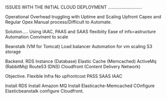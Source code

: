 ISSUES WITH THE INITIAL CLOUD DEPLOYMENT
...........................

Operational Overhead
truggling with Uptime and Scaling
Upfront Capex and Regular Opex
Manual process/Difficult to Automate.

Solution.....
Using IAAC, PAAS and SAAS
flexibiity
Ease of infs=astructure
Automation
Convinent to scale

Beanstalk (VM for Tomcat)
Load balancer
Automation for vm scaling
S3 storage

Backend.
RDS Instance (Database)
Elastic Cache (Memcached)
ActiveMq (RabbitMq)
Route53 (DNS)
Cloudfront (Content Delivery Network)

Objective.
Flexible Infra
No upfrontcost
PASS
SAAS
IAAC

Install RDS
Install Amazon MQ
Install Elasticache-Memcached
COnfigure Elasticbeanstalk
configure Cloudfront.